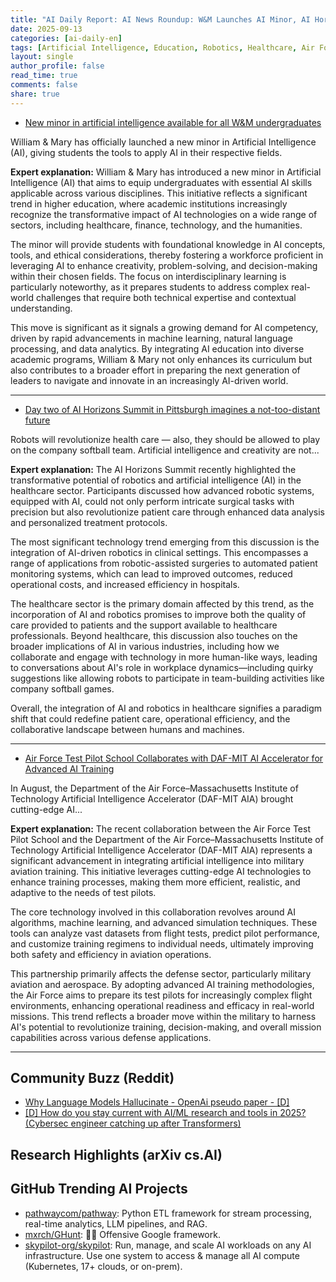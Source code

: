 ```yaml
---
title: "AI Daily Report: AI News Roundup: W&M Launches AI Minor, AI Horizons Summit Insights, Air Force-MIT Collaboration (2025-09-13)"
date: 2025-09-13
categories: [ai-daily-en]
tags: [Artificial Intelligence, Education, Robotics, Healthcare, Air Force, MIT, AI Innovation]
layout: single
author_profile: false
read_time: true
comments: false
share: true
---
```

- [New minor in artificial intelligence available for all W&M undergraduates](https://news.wm.edu/2025/09/12/new-minor-in-artificial-intelligence-available-for-all-wm-undergraduates/)

William & Mary has officially launched a new minor in Artificial Intelligence (AI), giving students the tools to apply AI in their respective fields.

**Expert explanation:**
William & Mary has introduced a new minor in Artificial Intelligence (AI) that aims to equip undergraduates with essential AI skills applicable across various disciplines. This initiative reflects a significant trend in higher education, where academic institutions increasingly recognize the transformative impact of AI technologies on a wide range of sectors, including healthcare, finance, technology, and the humanities.

The minor will provide students with foundational knowledge in AI concepts, tools, and ethical considerations, thereby fostering a workforce proficient in leveraging AI to enhance creativity, problem-solving, and decision-making within their chosen fields. The focus on interdisciplinary learning is particularly noteworthy, as it prepares students to address complex real-world challenges that require both technical expertise and contextual understanding.

This move is significant as it signals a growing demand for AI competency, driven by rapid advancements in machine learning, natural language processing, and data analytics. By integrating AI education into diverse academic programs, William & Mary not only enhances its curriculum but also contributes to a broader effort in preparing the next generation of leaders to navigate and innovate in an increasingly AI-driven world.

---
- [Day two of AI Horizons Summit in Pittsburgh imagines a not-too-distant future](https://www.post-gazette.com/business/tech-news/2025/09/12/ai-horizons-summit-pittsburgh-bakery-square/stories/202509120090)

Robots will revolutionize health care — also, they should be allowed to play on the company softball team. Artificial intelligence and creativity are not...

**Expert explanation:**
The AI Horizons Summit recently highlighted the transformative potential of robotics and artificial intelligence (AI) in the healthcare sector. Participants discussed how advanced robotic systems, equipped with AI, could not only perform intricate surgical tasks with precision but also revolutionize patient care through enhanced data analysis and personalized treatment protocols.

The most significant technology trend emerging from this discussion is the integration of AI-driven robotics in clinical settings. This encompasses a range of applications from robotic-assisted surgeries to automated patient monitoring systems, which can lead to improved outcomes, reduced operational costs, and increased efficiency in hospitals.

The healthcare sector is the primary domain affected by this trend, as the incorporation of AI and robotics promises to improve both the quality of care provided to patients and the support available to healthcare professionals. Beyond healthcare, this discussion also touches on the broader implications of AI in various industries, including how we collaborate and engage with technology in more human-like ways, leading to conversations about AI's role in workplace dynamics—including quirky suggestions like allowing robots to participate in team-building activities like company softball games.

Overall, the integration of AI and robotics in healthcare signifies a paradigm shift that could redefine patient care, operational efficiency, and the collaborative landscape between humans and machines.

---
- [Air Force Test Pilot School Collaborates with DAF-MIT AI Accelerator for Advanced AI Training](https://www.dvidshub.net/news/548053/air-force-test-pilot-school-collaborates-with-daf-mit-ai-accelerator-advanced-ai-training)

In August, the Department of the Air Force–Massachusetts Institute of Technology Artificial Intelligence Accelerator (DAF-MIT AIA) brought cutting-edge AI...

**Expert explanation:**
The recent collaboration between the Air Force Test Pilot School and the Department of the Air Force–Massachusetts Institute of Technology Artificial Intelligence Accelerator (DAF-MIT AIA) represents a significant advancement in integrating artificial intelligence into military aviation training. This initiative leverages cutting-edge AI technologies to enhance training processes, making them more efficient, realistic, and adaptive to the needs of test pilots.

The core technology involved in this collaboration revolves around AI algorithms, machine learning, and advanced simulation techniques. These tools can analyze vast datasets from flight tests, predict pilot performance, and customize training regimens to individual needs, ultimately improving both safety and efficiency in aviation operations.

This partnership primarily affects the defense sector, particularly military aviation and aerospace. By adopting advanced AI training methodologies, the Air Force aims to prepare its test pilots for increasingly complex flight environments, enhancing operational readiness and efficacy in real-world missions. This trend reflects a broader move within the military to harness AI's potential to revolutionize training, decision-making, and overall mission capabilities across various defense applications.

---

## Community Buzz (Reddit)
- [Why Language Models Hallucinate - OpenAi pseudo paper - [D]](https://www.reddit.com/r/MachineLearning/comments/1namvsk/why_language_models_hallucinate_openai_pseudo/)
- [[D] How do you stay current with AI/ML research and tools in 2025? (Cybersec engineer catching up after Transformers)](https://www.reddit.com/r/MachineLearning/comments/1nbhqmq/d_how_do_you_stay_current_with_aiml_research_and/)

## Research Highlights (arXiv cs.AI)


## GitHub Trending AI Projects
- [pathwaycom/pathway](pathwaycom/pathway): Python ETL framework for stream processing, real-time analytics, LLM pipelines, and RAG.
- [mxrch/GHunt](mxrch/GHunt): 🕵️‍♂️ Offensive Google framework.
- [skypilot-org/skypilot](skypilot-org/skypilot): Run, manage, and scale AI workloads on any AI infrastructure. Use one system to access & manage all AI compute (Kubernetes, 17+ clouds, or on-prem).
